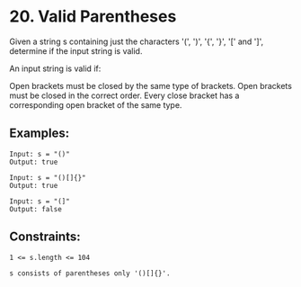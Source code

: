 # 20. Valid Parentheses

Given a string s containing just the characters '(', ')', '{', '}', '[' and ']', determine if the input string is valid.

An input string is valid if:

Open brackets must be closed by the same type of brackets.
Open brackets must be closed in the correct order.
Every close bracket has a corresponding open bracket of the same type.
 

## Examples:

```
Input: s = "()"
Output: true
```
```
Input: s = "()[]{}"
Output: true
```
```
Input: s = "(]"
Output: false
```

## Constraints:

```
1 <= s.length <= 104
```
```
s consists of parentheses only '()[]{}'.
```
